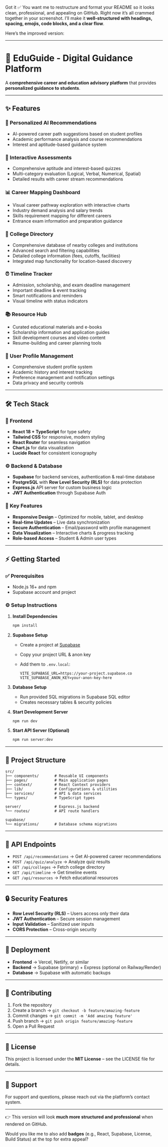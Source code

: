 Got it ✅ You want me to restructure and format your README so it looks clean, professional, and appealing on GitHub. Right now it’s all crammed together in your screenshot. I’ll make it **well-structured with headings, spacing, emojis, code blocks, and a clear flow**.

Here’s the improved version:

---

# 🚀 EduGuide - Digital Guidance Platform

A **comprehensive career and education advisory platform** that provides **personalized guidance to students**.

---

## ✨ Features

### 🎯 Personalized AI Recommendations

* AI-powered career path suggestions based on student profiles
* Academic performance analysis and course recommendations
* Interest and aptitude-based guidance system

### 📝 Interactive Assessments

* Comprehensive aptitude and interest-based quizzes
* Multi-category evaluation (Logical, Verbal, Numerical, Spatial)
* Detailed results with career stream recommendations

### 📊 Career Mapping Dashboard

* Visual career pathway exploration with interactive charts
* Industry demand analysis and salary trends
* Skills requirement mapping for different careers
* Entrance exam information and preparation guidance

### 🏫 College Directory

* Comprehensive database of nearby colleges and institutions
* Advanced search and filtering capabilities
* Detailed college information (fees, cutoffs, facilities)
* Integrated map functionality for location-based discovery

### ⏰ Timeline Tracker

* Admission, scholarship, and exam deadline management
* Important deadline & event tracking
* Smart notifications and reminders
* Visual timeline with status indicators

### 📚 Resource Hub

* Curated educational materials and e-books
* Scholarship information and application guides
* Skill development courses and video content
* Resume-building and career planning tools

### 👤 User Profile Management

* Comprehensive student profile system
* Academic history and interest tracking
* Preference management and notification settings
* Data privacy and security controls

---

## 🛠️ Tech Stack

### 🎨 Frontend

* **React 18 + TypeScript** for type safety
* **Tailwind CSS** for responsive, modern styling
* **React Router** for seamless navigation
* **Chart.js** for data visualization
* **Lucide React** for consistent iconography

### ⚙️ Backend & Database

* **Supabase** for backend services, authentication & real-time database
* **PostgreSQL** with **Row Level Security (RLS)** for data protection
* **Express.js** API server for custom business logic
* **JWT Authentication** through Supabase Auth

### 🔑 Key Features

* **Responsive Design** – Optimized for mobile, tablet, and desktop
* **Real-time Updates** – Live data synchronization
* **Secure Authentication** – Email/password with profile management
* **Data Visualization** – Interactive charts & progress tracking
* **Role-based Access** – Student & Admin user types

---

## ⚡ Getting Started

### ✅ Prerequisites

* Node.js 16+ and npm
* Supabase account and project

### ⚙️ Setup Instructions

1. **Install Dependencies**

   ```bash
   npm install
   ```

2. **Supabase Setup**

   * Create a project at [Supabase](https://supabase.com)
   * Copy your project URL & anon key
   * Add them to `.env.local`:

     ```env
     VITE_SUPABASE_URL=https://your-project.supabase.co  
     VITE_SUPABASE_ANON_KEY=your-anon-key-here  
     ```

3. **Database Setup**

   * Run provided SQL migrations in Supabase SQL editor
   * Creates necessary tables & security policies

4. **Start Development Server**

   ```bash
   npm run dev
   ```

5. **Start API Server (Optional)**

   ```bash
   npm run server:dev
   ```

---

## 📂 Project Structure

```
src/
├── components/       # Reusable UI components
├── pages/            # Main application pages
├── context/          # React Context providers
├── lib/              # Configurations & utilities
├── services/         # API & data services
└── types/            # TypeScript types

server/               # Express.js backend
└── routes/           # API route handlers

supabase/
└── migrations/       # Database schema migrations
```

---

## 🔌 API Endpoints

* `POST /api/recommendations` → Get AI-powered career recommendations
* `POST /api/quiz/analyze` → Analyze quiz results
* `GET /api/colleges` → Fetch college directory
* `GET /api/timeline` → Get timeline events
* `GET /api/resources` → Fetch educational resources

---

## 🔒 Security Features

* **Row Level Security (RLS)** – Users access only their data
* **JWT Authentication** – Secure session management
* **Input Validation** – Sanitized user inputs
* **CORS Protection** – Cross-origin security

---

## 🚀 Deployment

* **Frontend** → Vercel, Netlify, or similar
* **Backend** → Supabase (primary) + Express (optional on Railway/Render)
* **Database** → Supabase with automatic backups

---

## 🤝 Contributing

1. Fork the repository
2. Create a branch → `git checkout -b feature/amazing-feature`
3. Commit changes → `git commit -m 'Add amazing feature'`
4. Push branch → `git push origin feature/amazing-feature`
5. Open a Pull Request

---

## 📜 License

This project is licensed under the **MIT License** – see the LICENSE file for details.

---

## 💬 Support

For support and questions, please reach out via the platform’s contact system.

---

👉 This version will look **much more structured and professional** when rendered on GitHub.

Would you like me to also add **badges** (e.g., React, Supabase, License, Build Status) at the top for extra appeal?
